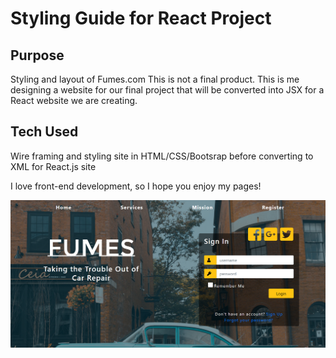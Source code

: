 # Styling Guide for React Project

## Purpose
Styling and layout of Fumes.com
This is not a final product. This is me designing a website for our final project that will be converted into JSX for a React website we are creating.

## Tech Used
Wire framing and styling site in HTML/CSS/Bootsrap before converting to XML for React.js site 

I love front-end development, so I hope you enjoy my pages!


![Alt text](assets/Capture.PNG?raw=true "Optional Title")
